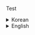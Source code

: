 Test

<details>
<summary>Korean</summary>
<div markdown="1">
한국어
</div>
</details>

<details>
<summary>English</summary>
<div markdown="1">
영어
</div>
</details>
